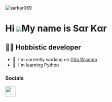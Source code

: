 <p align="left"> <img src="https://komarev.com/ghpvc/?username=sarkar069&label=Profile%20views&color=0e75b6&style=flat" alt="sarkar069" /> </p>


Hi ![](https://user-images.githubusercontent.com/18350557/176309783-0785949b-9127-417c-8b55-ab5a4333674e.gif)My name is Sαr Kαr
===============================================================================================================================

👩‍💻 Hobbistic developer
-------------------------

* 🚀  I'm currently working on [Gita Wisdom](http://top.gg/bot/1188341991344447608)
* 🧠  I'm learning Python


### Socials

<p align="left"> <a href="https://discord.com/users/683187668867350570" target="_blank" rel="noreferrer"> <picture> <source media="(prefers-color-scheme: dark)" srcset="https://raw.githubusercontent.com/danielcranney/readme-generator/main/public/icons/socials/discord-dark.svg" /> <source media="(prefers-color-scheme: light)" srcset="https://raw.githubusercontent.com/danielcranney/readme-generator/main/public/icons/socials/discord.svg" /> <img src="https://raw.githubusercontent.com/danielcranney/readme-generator/main/public/icons/socials/discord.svg" width="32" height="32" /> </picture> </a></p>



